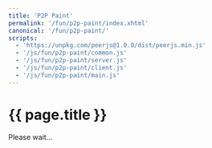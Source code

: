 ```yaml
---
title: 'P2P Paint'
permalink: '/fun/p2p-paint/index.xhtml'
canonical: '/fun/p2p-paint/'
scripts:
  - 'https://unpkg.com/peerjs@1.0.0/dist/peerjs.min.js'
  - '/js/fun/p2p-paint/common.js'
  - '/js/fun/p2p-paint/server.js'
  - '/js/fun/p2p-paint/client.js'
  - '/js/fun/p2p-paint/main.js'
---
```


# {{ page.title }} #
<p id="p2p-paint-remote">Please wait…</p>
<div class="bordered" style="position: relative;">
	<canvas id="p2p-paint-canvas-0" width="1920" height="1080" style="position: absolute;"></canvas>
	<canvas id="p2p-paint-canvas-1" width="1920" height="1080" style="position: relative;"></canvas>
</div>
